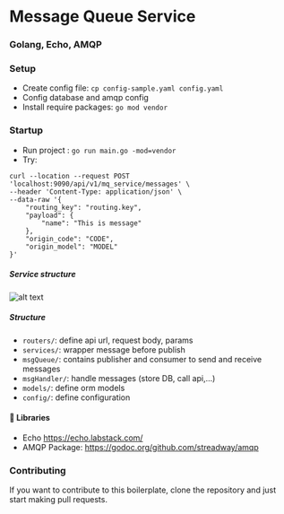# Message Queue Service
### Golang, Echo, AMQP

### Setup
* Create config file: `cp config-sample.yaml config.yaml`
* Config database and amqp config
* Install require packages: `go mod vendor`

### Startup
* Run project : `go run main.go -mod=vendor`
* Try:
```
curl --location --request POST 'localhost:9090/api/v1/mq_service/messages' \
--header 'Content-Type: application/json' \
--data-raw '{
    "routing_key": "routing.key",
    "payload": {
        "name": "This is message"
    },
    "origin_code": "CODE",
    "origin_model": "MODEL"
}'
```

##### Service structure
![alt text](https://i.imgur.com/QPx5Qs6.jpg "Repository Pattern")


##### Structure
* `routers/`: define api url, request body, params
* `services/`: wrapper message before publish
* `msgQueue/`: contains publisher and consumer to send and receive messages
* `msgHandler/`: handle messages (store DB, call api,...)
* `models/`: define orm models
* `config/`: define configuration

#### 📙 Libraries
- Echo https://echo.labstack.com/
- AMQP Package: https://godoc.org/github.com/streadway/amqp

### Contributing
If you want to contribute to this boilerplate, clone the repository and just start making pull requests.
